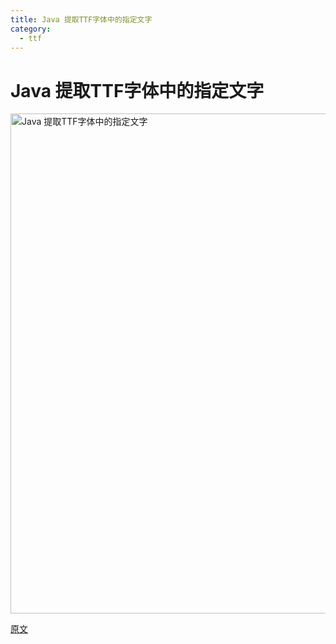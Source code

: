 ```yaml
---
title: Java 提取TTF字体中的指定文字
category:
  - ttf
---
```



# Java 提取TTF字体中的指定文字

<img :src="$withBase('/assets/images/ttf.png')" 
  alt="Java 提取TTF字体中的指定文字"
  width="800px" 
  height="auto">


[原文](https://mp.weixin.qq.com/s/o2vzeeWflK6VahH6XBmBRw)


